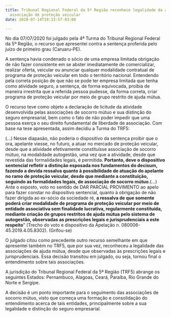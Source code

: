 ```yaml
---
title: Tribunal Regional Federal da 5º Região reconhece legalidade da atividade de
  associação de proteção veicular
date: 2020-07-14T19:33:57-03:00

---
```

No dia 07/07/2020 foi julgado pela 4ª Turma do Tribunal Regional Federal da 5º Região, o recurso que apresentei contra a sentença proferida pelo juízo de primeiro grau (Caruaru-PE).

A sentença havia condenado o sócio de uma empresa limitada obrigação de não fazer consistente em se abster imediatamente de comercializar, realizar oferta, veicular ou anunciar qualquer modalidade contratual de programa de proteção veicular em todo o território nacional. Entendendo pela correta posição de que não se pode ter empresa limitada que tenha como atividade seguro, a sentença, de forma equivocada, proibia de maneira irrestrita que a referida pessoa pudesse, da forma correta, criar programa de proteção veicular por meio de grupo restrito de ajuda mútua.

O recurso teve como objeto a declaração de licitude da atividade desenvolvida pelas associações de socorro mútuo e sua distinção do seguro empresarial, bem como o fato de não poder impedir que uma pessoa exerça o seu direito fundamental de liberdade de associação. Com base na tese apresentada, assim decidiu a Turma do TRF5:

(...) Nesse diapasão, não poderia o dispositivo da sentença proibir que o ora, apelante viesse, no futuro, a atuar no mercado de proteção veicular, desde que a atividade efetivamente constituísse associação de socorro mútuo, na modalidade autogestão, uma vez que a atividade, desde que revestida das formalidades legais, é permitida. **Portanto, deve o dispositivo sentencial refletir a distinção esposada nos fundamentos do decisum, fazendo a devida ressalva quanto à possibilidade de atuação do apelante no ramo de proteção veicular, desde que mediante a constituição, seguindo as formalidades legais, de associação de socorro mútuo**.(...) Ante o exposto, voto no sentido de DAR PARCIAL PROVIMENTO ao apelo para fazer constar no dispositivo sentencial, quanto à obrigação de não fazer dirigida ao ex-sócio da sociedade ré, **a ressalva de que somente poderá criar modalidade de programa de proteção veicular por meio de entidade associativa sem finalidade lucrativa, regularmente constituída, mediante criação de grupos restritos de ajuda mútua pelo sistema de autogestão, observadas as prescrições legais e jurisprudenciais a este respeito**” (Trecho do voto e dispositivo da Apelação n. 080006-45.2019.4.05.8302). (Grifou-se)

O julgado citou como precedente outro recurso semelhante em que apresentei também no TRF5, que por sua vez, reconheceu a legalidade das associações de ajuda mútua, desde que observadas às prescrições legais e jurisprudenciais. Essa decisão transitou em julgado, ou seja, tornou final o entendimento sobre tais associações.

A jurisdição do Tribunal Regional Federal da 5ª Região (TRF5) abrange os seguintes Estados: Pernambuco, Alagoas, Ceará, Paraíba, Rio Grande do Norte e Sergipe.

A decisão é um ponto importante para o seguimento das associações de socorro mútuo, visto que começa uma formação e consolidação do entendimento acerca de tais entidades, principalmente sobre a sua legalidade e distinção do seguro empresarial.